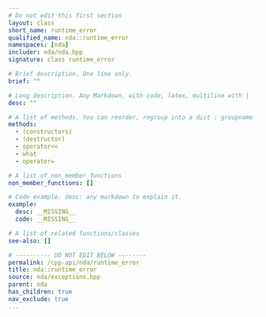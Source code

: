 ```yaml
---
# Do not edit this first section
layout: class
short_name: runtime_error
qualified_name: nda::runtime_error
namespaces: [nda]
includer: nda/nda.hpp
signature: class runtime_error

# Brief description. One line only.
brief: ""

# Long description. Any Markdown, with code, latex, multiline with |
desc: ""

# A list of methods. You can reorder, regroup into a dict : groupname -> list
methods:
  - (constructors)
  - (destructor)
  - operator<<
  - what
  - operator=

# A list of non_member_functions
non_member_functions: []

# Code example. desc: any markdown to explain it.
example:
  desc: __MISSING__
  code: __MISSING__

# A list of related functions/classes
see-also: []

# ---------- DO NOT EDIT BELOW --------
permalink: /cpp-api/nda/runtime_error
title: nda::runtime_error
source: nda/exceptions.hpp
parent: nda
has_children: true
nav_exclude: true
...
```



